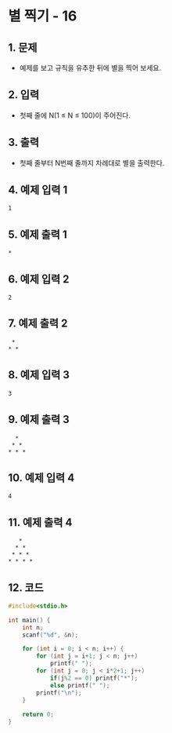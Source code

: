 # 별 찍기 - 16

## 1. 문제

- 예제를 보고 규칙을 유추한 뒤에 별을 찍어 보세요.

## 2. 입력

- 첫째 줄에 N(1 ≤ N ≤ 100)이 주어진다.

## 3. 출력

- 첫째 줄부터 N번째 줄까지 차례대로 별을 출력한다.

## 4. 예제 입력 1

```
1
```

## 5. 예제 출력 1

```
*
```

## 6. 예제 입력 2

```
2
```

## 7. 예제 출력 2

```
 *
* *
```

## 8. 예제 입력 3

```
3
```

## 9. 예제 출력 3

```
  *
 * *
* * *
```

## 10. 예제 입력 4

```
4
```

## 11. 예제 출력 4

```
   *
  * *
 * * *
* * * *
```

## 12. 코드

```c++
#include<stdio.h>

int main() {
    int n;
    scanf("%d", &n);

    for (int i = 0; i < n; i++) {
        for (int j = i+1; j < n; j++)
            printf(" ");
        for (int j = 0; j < i*2+1; j++)
            if(j%2 == 0) printf("*");
            else printf(" ");
        printf("\n");
    }
  
  	return 0;
}
```
